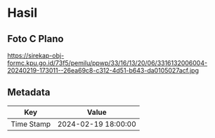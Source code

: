 # Hasil

## Foto C Plano

https://sirekap-obj-formc.kpu.go.id/73f5/pemilu/ppwp/33/16/13/20/06/3316132006004-20240219-173011--26ea69c8-c312-4d51-b643-da0105027acf.jpg


## Metadata

| Key        | Value               |
| ---------- | ------------------- |
| Time Stamp | 2024-02-19 18:00:00 |



